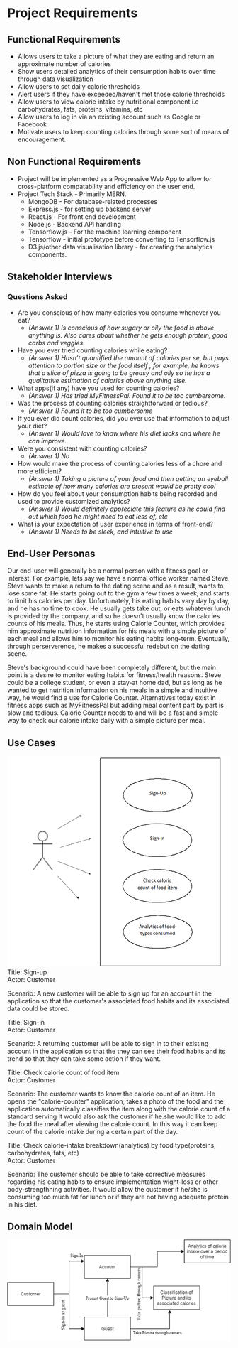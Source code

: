 # Project Requirements

## Functional Requirements 
* Allows users to take a picture of what they are eating and return an approximate number of calories
* Show users detailed analytics of their consumption habits over time through data visualization
* Allow users to set daily calorie thresholds
* Alert users if they have exceeded/haven't met those calorie thresholds
* Allow users to view calorie intake by nutritional component i.e carbohydrates, fats, proteins, vitamins, etc 
* Allow users to log in via an existing account such as Google or Facebook 
* Motivate users to keep counting calories through some sort of means of encouragement. 

## Non Functional Requirements 
* Project will be implemented as a Progressive Web App to allow for cross-platform compatability and efficiency on the user end.
* Project Tech Stack - Primarily MERN. 
  * MongoDB - For database-related processes
  * Express.js - for setting up backend server 
  * React.js - For front end development
  * Node.js - Backend API handling
  * Tensorflow.js - For the machine learning component
  * Tensorflow - initial prototype before converting to Tensorflow.js 
  * D3.js/other data visualisation library - for creating the analytics components. 

## Stakeholder Interviews 

### Questions Asked 

* Are you conscious of how many calories you consume whenever you eat?
  * *(Answer 1) Is conscious of how sugary or oily the food is above anything is. Also cares about whether he gets enough protein, good carbs and veggies.* 
* Have you ever tried counting calories while eating?
  * *(Answer 1) Hasn’t quantified the amount of calories per se, but pays attention to portion size or the food itself , for example, he knows that a slice of pizza is going to be greasy and oily so he has a qualitative estimation of calories above anything else.*
* What apps(if any) have you used for counting calories?
  * *(Answer 1) Has tried MyFitnessPal. Found it to be too cumbersome.*
* Was the process of counting calories straightforward or tedious?
   * *(Answer 1) Found it to be too cumbersome*
* If you ever did count calories, did you ever use that information to adjust your diet?
   * *(Answer 1) Would love to know where his diet lacks and where he can improve.*
* Were you consistent with counting calories?
   * *(Answer 1) No*
* How would make the process of counting calories less of a chore and more efficient?
   * *(Answer 1) Taking a picture of your food and then getting an eyeball estimate of how many calories are present would be pretty cool*
* How do you feel about your consumption habits being recorded and used to provide customized analytics?
   * *(Answer 1) Would definitely appreciate this feature as he could find out which food he might need to eat less of, etc*
* What is your expectation of user experience in terms of front-end?
  * *(Answer 1) Needs to be sleek, and intuitive to use*


## End-User Personas
Our end-user will generally be a normal person with a fitness goal or interest. For example, lets say we have a normal office worker named Steve. Steve wants to make a return to the dating scene and as a result, wants to lose some fat. He starts going out to the gym a few times a week, and starts to limit his calories per day. Unfortunately, his eating habits vary day by day, and he has no time to cook. He usually gets take out, or eats whatever lunch is provided by the company, and so he doesn't usually know the calories counts of his meals. Thus, he starts using Calorie Counter, which provides him approximate nutrition information for his meals with a simple picture of each meal and allows him to monitor his eating habits long-term. Eventually, through perserverence, he makes a successful redebut on the dating scene.

Steve's background could have been completely different, but the main point is a desire to monitor eating habits for fitness/health reasons. Steve could be a college student, or even a stay-at home dad, but as long as he wanted to get nutrition information on his meals in a simple and intuitive way, he would find a use for Calorie Counter. Alternatives today exist in fitness apps such as MyFitnessPal but adding meal content part by part is slow and tedious. Calorie Counter needs to and will be a fast and simple way to check our calorie intake daily with a simple picture per meal.


## Use Cases
![Use Cases](assets/use_cases.png)
\
Title: Sign-up\
Actor: Customer

Scenario: A new customer will be able to sign up for an account in the application so that the customer's associated food habits and its associated data could be stored.

Title: Sign-in\
Actor: Customer

Scenario: A returning customer will be able to sign in to their existing account in the application so that the they can see their food habits and its trend so that they can take some action if they want.

Title: Check calorie count of food item\
Actor: Customer

Scenario: The customer wants to know the calorie count of an item. He opens the "calorie-counter" application, takes a photo of the food and the application automatically classifies the item along with the calorie count of a standard serving It would also ask the customer if he.she would like to add the food the meal after viewing the calorie count. In this way it can keep count of the calorie intake during a certain part of the day.

Title: Check calorie-intake breakdown(analytics) by food type(proteins, carbohydrates, fats, etc)\
Actor: Customer

Scenario: The customer should be able to take corrective measures regarding his eating habits to ensure implementation wight-loss or other body-strengthning activities. It would allow the customer if he/she is consuming too much fat for lunch or if they are not having adequate protein in his diet.  

## Domain Model
![Use Cases](assets/UML.png)
